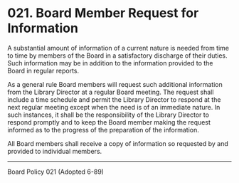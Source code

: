 # 021. Board Member Request for Information

A substantial amount of information of a current nature is needed from time to time by members of the Board in a satisfactory discharge of their duties. Such information may be in addition to the information provided to the Board in regular reports.

As a general rule Board members will request such additional information from the Library Director at a regular Board meeting. The request shall include a time schedule and permit the Library Director to respond at the next regular meeting except when the need is of an immediate nature. In such instances, it shall be the responsibility of the Library Director to respond promptly and to keep the Board member making the request informed as to the progress of the preparation of the information.

All Board members shall receive a copy of information so requested by and provided to individual members.

---

Board Policy 021 (Adopted 6-89)
